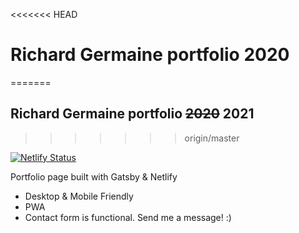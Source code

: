 <<<<<<< HEAD
# Richard Germaine portfolio 2020
=======
## Richard Germaine portfolio ~~2020~~ 2021
>>>>>>> origin/master

[![Netlify Status](https://api.netlify.com/api/v1/badges/2cd393a3-016d-4197-a45f-15fa456dd1b6/deploy-status)](https://app.netlify.com/sites/rgermaine/deploys)

Portfolio page built with Gatsby & Netlify

- Desktop & Mobile Friendly
- PWA
- Contact form is functional. Send me a message! :)
